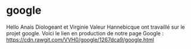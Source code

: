 # google
Hello Anais Diologeant et Virginie Valeur Hannebicque ont travaillé sur le projet google. Voici le lien en production de notre page Google : https://cdn.rawgit.com/VVH0/google/1267dca9/google.html
